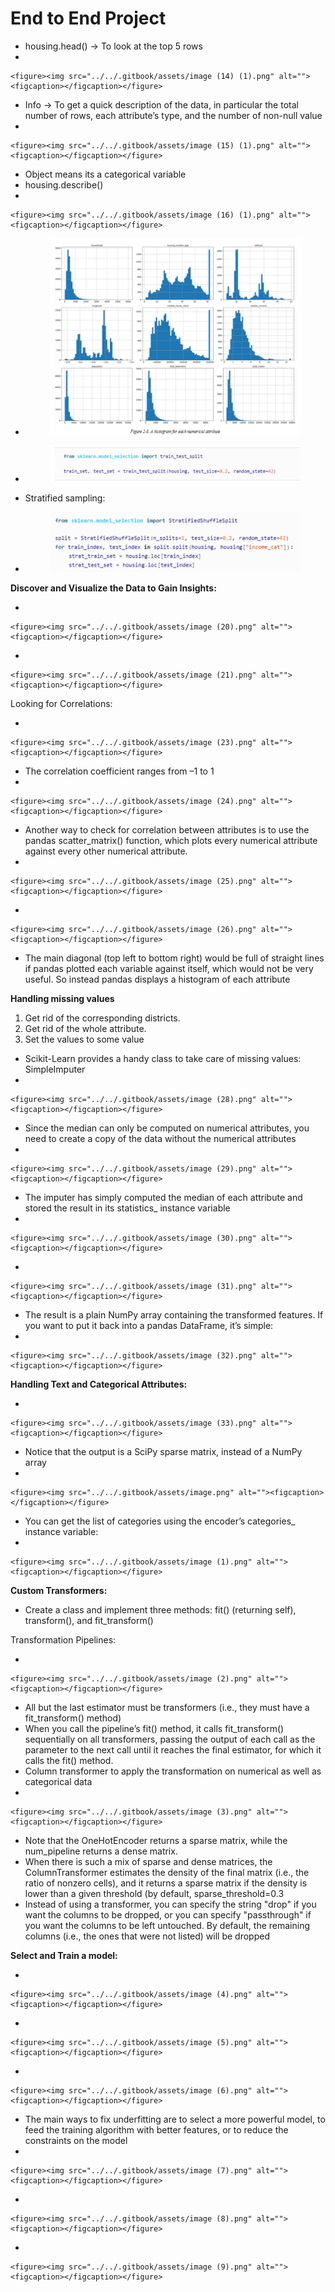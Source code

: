 # End to End Project

* housing.head() -> To look at the top 5 rows
*

    <figure><img src="../../.gitbook/assets/image (14) (1).png" alt=""><figcaption></figcaption></figure>
* &#x20;Info -> To get a quick description of the data, in particular the total number of rows, each attribute’s type, and the number of non-null value
*

    <figure><img src="../../.gitbook/assets/image (15) (1).png" alt=""><figcaption></figcaption></figure>
* Object means its a categorical variable
* &#x20;housing.describe()
*

    <figure><img src="../../.gitbook/assets/image (16) (1).png" alt=""><figcaption></figcaption></figure>
*   &#x20;

    <figure><img src="../../.gitbook/assets/image (17) (1).png" alt=""><figcaption></figcaption></figure>
*   &#x20;

    <figure><img src="../../.gitbook/assets/image (18) (1).png" alt=""><figcaption></figcaption></figure>
* &#x20;Stratified sampling:
*   &#x20;

    <figure><img src="../../.gitbook/assets/image (19).png" alt=""><figcaption></figcaption></figure>

**Discover and Visualize the Data to Gain Insights:**

*

    <figure><img src="../../.gitbook/assets/image (20).png" alt=""><figcaption></figcaption></figure>
*

    <figure><img src="../../.gitbook/assets/image (21).png" alt=""><figcaption></figcaption></figure>

Looking for Correlations:

*

    <figure><img src="../../.gitbook/assets/image (23).png" alt=""><figcaption></figcaption></figure>
* The correlation coefficient ranges from –1 to 1
*

    <figure><img src="../../.gitbook/assets/image (24).png" alt=""><figcaption></figcaption></figure>
* Another way to check for correlation between attributes is to use the pandas scatter\_matrix() function, which plots every numerical attribute against every other numerical attribute.
*

    <figure><img src="../../.gitbook/assets/image (25).png" alt=""><figcaption></figcaption></figure>
*

    <figure><img src="../../.gitbook/assets/image (26).png" alt=""><figcaption></figcaption></figure>
* The main diagonal (top left to bottom right) would be full of straight lines if pandas plotted each variable against itself, which would not be very useful. So instead pandas displays a histogram of each attribute

**Handling missing values**

1. Get rid of the corresponding districts.
2. Get rid of the whole attribute.
3. Set the values to some value

* Scikit-Learn provides a handy class to take care of missing values: SimpleImputer
*

    <figure><img src="../../.gitbook/assets/image (28).png" alt=""><figcaption></figcaption></figure>
* Since the median can only be computed on numerical attributes, you need to create a copy of the data without the numerical attributes
*

    <figure><img src="../../.gitbook/assets/image (29).png" alt=""><figcaption></figcaption></figure>
* The imputer has simply computed the median of each attribute and stored the result in its statistics\_ instance variable
*

    <figure><img src="../../.gitbook/assets/image (30).png" alt=""><figcaption></figcaption></figure>
*

    <figure><img src="../../.gitbook/assets/image (31).png" alt=""><figcaption></figcaption></figure>
* The result is a plain NumPy array containing the transformed features. If you want to put it back into a pandas DataFrame, it’s simple:
*

    <figure><img src="../../.gitbook/assets/image (32).png" alt=""><figcaption></figcaption></figure>

**Handling Text and Categorical Attributes:**

*

    <figure><img src="../../.gitbook/assets/image (33).png" alt=""><figcaption></figcaption></figure>
* Notice that the output is a SciPy sparse matrix, instead of a NumPy array
*

    <figure><img src="../../.gitbook/assets/image.png" alt=""><figcaption></figcaption></figure>
* You can get the list of categories using the encoder’s categories\_ instance variable:
*

    <figure><img src="../../.gitbook/assets/image (1).png" alt=""><figcaption></figcaption></figure>

**Custom Transformers:**

* Create a class and implement three methods: fit() (returning self), transform(), and fit\_transform()

Transformation Pipelines:

*

    <figure><img src="../../.gitbook/assets/image (2).png" alt=""><figcaption></figcaption></figure>
* All but the last estimator must be transformers (i.e., they must have a fit\_transform() method)
* When you call the pipeline’s fit() method, it calls fit\_transform() sequentially on all transformers, passing the output of each call as the parameter to the next call until it reaches the final estimator, for which it calls the fit() method.
* Column transformer to apply the transformation on numerical as well as categorical data
*

    <figure><img src="../../.gitbook/assets/image (3).png" alt=""><figcaption></figcaption></figure>
* Note that the OneHotEncoder returns a sparse matrix, while the num\_pipeline returns a dense matrix.&#x20;
* When there is such a mix of sparse and dense matrices, the ColumnTransformer estimates the density of the final matrix (i.e., the ratio of nonzero cells), and it returns a sparse matrix if the density is lower than a given threshold (by default, sparse\_threshold=0.3
* Instead of using a transformer, you can specify the string "drop" if you want the columns to be dropped, or you can specify "passthrough" if you want the columns to be left untouched. By default, the remaining columns (i.e., the ones that were not listed) will be dropped

**Select and Train a model:**

*

    <figure><img src="../../.gitbook/assets/image (4).png" alt=""><figcaption></figcaption></figure>
*

    <figure><img src="../../.gitbook/assets/image (5).png" alt=""><figcaption></figcaption></figure>
*

    <figure><img src="../../.gitbook/assets/image (6).png" alt=""><figcaption></figcaption></figure>
* The main ways to fix underfitting are to select a more powerful model, to feed the training algorithm with better features, or to reduce the constraints on the model
*

    <figure><img src="../../.gitbook/assets/image (7).png" alt=""><figcaption></figcaption></figure>
*

    <figure><img src="../../.gitbook/assets/image (8).png" alt=""><figcaption></figcaption></figure>
*

    <figure><img src="../../.gitbook/assets/image (9).png" alt=""><figcaption></figcaption></figure>
